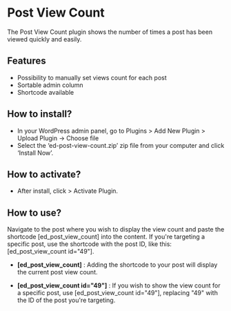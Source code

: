 # Post View Count
The Post View Count plugin shows the number of times a post has been viewed quickly and easily.

## Features

* Possibility to manually set views count for each post
* Sortable admin column
* Shortcode available

## How to install?
* In your WordPress admin panel, go to Plugins > Add New Plugin > Upload Plugin -> Choose file
* Select the ‘ed-post-view-count.zip’ zip file from your computer and click ‘Install Now’.

## How to activate?
* After install, click > Activate Plugin.

## How to use?
Navigate to the post where you wish to display the view count and paste the shortcode [ed_post_view_count] into the content. If you're targeting a specific post, use the shortcode with the post ID, like this: [ed_post_view_count id="49"].

* <b>[ed_post_view_count]</b> :  Adding the shortcode to your post will display the current post view count. 

* <b>[ed_post_view_count id="49"]</b> : If you wish to show the view count for a specific post, use [ed_post_view_count id="49"], replacing "49" with the ID of the post you're targeting.

